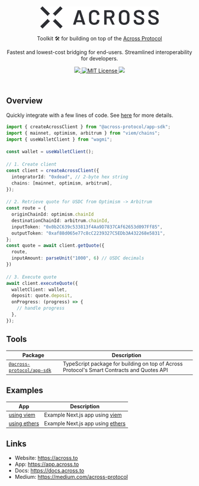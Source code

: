 <br/>

<p align="center">
  <a href="https://across.to">
      <picture>
        <source media="(prefers-color-scheme: dark)" srcset="https://raw.githubusercontent.com/across-protocol/toolkit/refs/heads/master/.github/across-logo-dark.png">
        <img alt="across logo" src="https://raw.githubusercontent.com/across-protocol/toolkit/refs/heads/master/.github/across-logo-light.png" width="auto" height="60">
      </picture>
</a>
</p>

<p align="center">
  Toolkit  🛠️ for building on top of the <a href="https://across.to">Across Protocol</a> 
<p>
<p align="center">
  Fastest and lowest-cost bridging for end-users. Streamlined interoperability for developers.
</p>

<p align="center">
  <a href="https://discord.across.to" target="_blank" rel="noreferrer">
    <img src="https://img.shields.io/badge/Chat%20on-Discord-%235766f2" />
  </a>
  <a href="https://github.com/across-protocol/toolkit/blob/master/LICENSE">
    <picture>
      <source media="(prefers-color-scheme: dark)" srcset="https://img.shields.io/badge/license-AGPL-21262d?style=flat">
      <img src="https://img.shields.io/badge/license-AGPL-f6f8fa?style=flat" alt="MIT License">
    </picture>
  </a>
  <a href="https://twitter.com/AcrossProtocol/" target="_blank" rel="noreferrer">
    <img src="https://img.shields.io/twitter/follow/AcrossProtocol?style=social"/>
  </a>
</p>

<br>

## Overview

Quickly integrate with a few lines of code. See [here](./packages/sdk/README.md) for more details.

```ts
import { createAcrossClient } from "@across-protocol/app-sdk";
import { mainnet, optimism, arbitrum } from "viem/chains";
import { useWalletClient } from "wagmi";

const wallet = useWalletClient();

// 1. Create client
const client = createAcrossClient({
  integratorId: "0xdead", // 2-byte hex string
  chains: [mainnet, optimism, arbitrum],
});

// 2. Retrieve quote for USDC from Optimism -> Arbitrum
const route = {
  originChainId: optimism.chainId
  destinationChainId: arbitrum.chainId,
  inputToken: "0x0b2C639c533813f4Aa9D7837CAf62653d097Ff85",
  outputToken: "0xaf88d065e77c8cC2239327C5EDb3A432268e5831",
};
const quote = await client.getQuote({
  route,
  inputAmount: parseUnit("1000", 6) // USDC decimals
})

// 3. Execute quote
await client.executeQuote({
  walletClient: wallet,
  deposit: quote.deposit,
  onProgress: (progress) => {
    // handle progress
  },
});
```

## Tools

| Package                                                | Description                                                                                |
| ------------------------------------------------------ | ------------------------------------------------------------------------------------------ |
| [`@across-protocol/app-sdk`](./packages/sdk/README.md) | TypeScript package for building on top of Across Protocol's Smart Contracts and Quotes API |

## Examples

| App                                | Description                          |
| ---------------------------------- | ------------------------------------ |
| [using viem](./apps/example/app)   | Example Next.js app using [viem]()   |
| [using ethers](./apps/example/app) | Example Next.js app using [ethers]() |

## Links

- Website: <https://across.to>
- App: <https://app.across.to>
- Docs: <https://docs.across.to>
- Medium: <https://medium.com/across-protocol>
